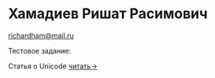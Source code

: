 # Хамадиев Ришат Расимович
richardham@mail.ru

Тестовое задание:

Статья о Unicode [читать->](richardham13.github.io/Unicode)
